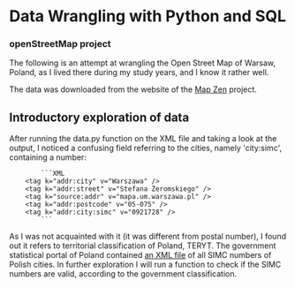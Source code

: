 # Data Wrangling with Python and SQL
### openStreetMap project

The following is an attempt at wrangling the Open Street Map of Warsaw, Poland, as I lived there during my study years, and I know it rather well.

The data was downloaded from the website of the [Map Zen](https://mapzen.com/data/metro-extracts/metro/warsaw_poland/) project.

## Introductory exploration of data

After running the data.py function on the XML file and taking a look at the output, I noticed a confusing field referring to the cities, namely 'city:simc', containing a number:

    		```XML
		<tag k="addr:city" v="Warszawa" />
		<tag k="addr:street" v="Stefana Żeromskiego" />
		<tag k="source:addr" v="mapa.um.warszawa.pl" />
		<tag k="addr:postcode" v="05-075" />
		<tag k="addr:city:simc" v="0921728" />
    		```
As I was not acquainted with it (it was different from postal number), I found out it refers to territorial classification of Poland, TERYT. The government statistical portal of Poland contained [an XML file](http://www.stat.gov.pl/broker/access/prefile/listPreFiles.jspa) of all SIMC numbers of Polish cities. In further exploration I will run a function to check if the SIMC numbers are valid, according to the government classification.

